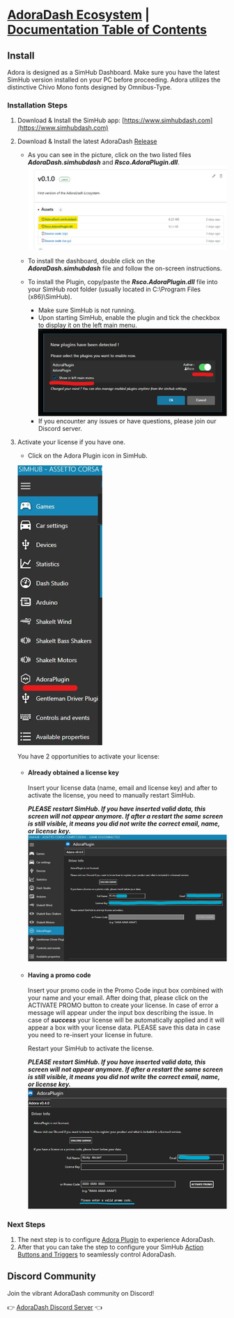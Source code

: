 # [AdoraDash Ecosystem](https://www.patreon.com/adoradash) | [Documentation Table of Contents](TOC.md)

## Install
Adora is designed as a SimHub Dashboard. Make sure you have the latest SimHub version installed on your PC before proceeding. Adora utilizes the distinctive Chivo Mono fonts designed by Omnibus-Type.

### Installation Steps
1. Download & Install the SimHub app: [https://www.simhubdash.com](https://www.simhubdash.com)
2. Download & Install the latest AdoraDash [Release](https://github.com/Butzy79/adora-dash/releases/)
   - As you can see in the picture, click on the two listed files ***AdoraDash.simhubdash*** and ***Rsco.AdoraPlugin.dll***.
   ![AdoraDash](/src/images/docs/install/download.jpg)

   - To install the dashboard, double click on the ***AdoraDash.simhubdash*** file and follow the on-screen instructions.
   - To install the Plugin, copy/paste the ***Rsco.AdoraPlugin.dll*** file into your SimHub root folder (usually located in C:\Program Files (x86)\SimHub).
     - Make sure SimHub is not running.
     - Upon starting SimHub, enable the plugin and tick the checkbox to display it on the left main menu.
    ![AdoraDash](/src/images/docs/install/activate.jpg)
     - If you encounter any issues or have questions, please join our Discord server.
4. Activate your license if you have one.
    - Click on the Adora Plugin icon in SimHub.
   
    ![AdoraPlugin](/src/images/docs/install/plugin.jpg)

    You have 2 opportunities to activate your license:
   - #### Already obtained a license key
        Insert your license data (name, email and license key) and after to activate the license, you need to manually restart SimHub.
     
        ***PLEASE restart SimHub. If you have inserted valid data, this screen will not appear anymore. If after a restart the same screen is still visible, it means you did not write the correct email, name, or license key.***
        ![Activate](/src/images/docs/install/activate_key.jpg)
    
    - #### Having a promo code
        Insert your promo code in the Promo Code input box combined with your name and your email. After doing that, please click on the ACTIVATE PROMO button to create your license.
        In case of error a message will appear under the input box describing the issue.
        In case of ***success*** your license will be automatically applied and it will appear a box with your license data.
        PLEASE save this data in case you need to re-insert your license in future.
        
        Restart your SimHub to activate the license.
   
        ***PLEASE restart SimHub. If you have inserted valid data, this screen will not appear anymore. If after a restart the same screen is still visible, it means you did not write the correct email, name, or license key.***
        ![Promo](/src/images/docs/install/activate_promo.jpg)
      
### Next Steps
1. The next step is to configure [Adora Plugin](plugin.md) to experience AdoraDash.
2. After that you can take the step to configure your SimHub [Action Buttons and Triggers](triggers.md) to seamlessly control AdoraDash.

## Discord Community
Join the vibrant AdoraDash community on Discord!

👉 [AdoraDash Discord Server](https://discord.gg/2yNzuRc62S) 👈

